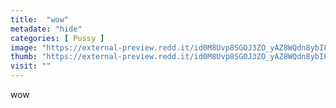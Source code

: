 ```yaml
---
title:  "wow"
metadate: "hide"
categories: [ Pussy ]
image: "https://external-preview.redd.it/id0M8Uvp8SGOJ3ZO_yAZ8WQdn8ybI8wQ_lWSY1i47Zs.jpg?auto=webp&s=12b28eade8e916e330121f718e097ac2a10613d8"
thumb: "https://external-preview.redd.it/id0M8Uvp8SGOJ3ZO_yAZ8WQdn8ybI8wQ_lWSY1i47Zs.jpg?width=640&crop=smart&auto=webp&s=0c7d719d2d065a05f667bd1c7b0e4a8b2dfb0f44"
visit: ""
---
```

wow
